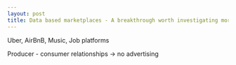 ```yaml
---
layout: post
title: Data based marketplaces - A breakthrough worth investigating more
---
```


Uber, AirBnB, Music, Job platforms

Producer - consumer relationships $\rightarrow$ no advertising 